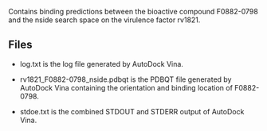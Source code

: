 Contains binding predictions between the bioactive compound F0882-0798 and the nside search space on the virulence factor rv1821.

## Files

- log.txt is the log file generated by AutoDock Vina.

- rv1821_F0882-0798_nside.pdbqt is the PDBQT file generated by AutoDock Vina containing the orientation and binding location of F0882-0798.

- stdoe.txt is the combined STDOUT and STDERR output of AutoDock Vina.

